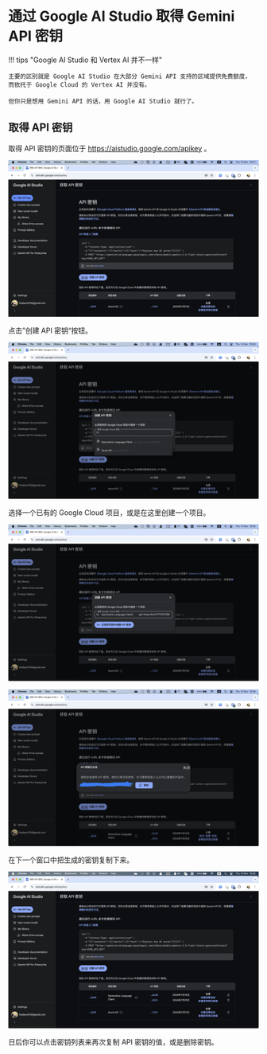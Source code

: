# 通过 Google AI Studio 取得 Gemini API 密钥

!!! tips "Google AI Studio 和 Vertex AI 并不一样"

    主要的区别就是 Google AI Studio 在大部分 Gemini API 支持的区域提供免费额度，
    而依托于 Google Cloud 的 Vertex AI 并没有。

    但你只是想用 Gemini API 的话，用 Google AI Studio 就行了。

## 取得 API 密钥

取得 API 密钥的页面位于 https://aistudio.google.com/apikey 。

![](../../_assets/api_connection/gemini_p1.png)

点击”创建 API 密钥“按钮。

![](../../_assets/api_connection/gemini_p2.png)

选择一个已有的 Google Cloud 项目，或是在这里创建一个项目。

![](../../_assets/api_connection/gemini_p3.png)

![](../../_assets/api_connection/gemini_p4.png)

在下一个窗口中把生成的密钥复制下来。

![](../../_assets/api_connection/gemini_p5.png)

日后你可以点击密钥列表来再次复制 API 密钥的值，或是删除密钥。